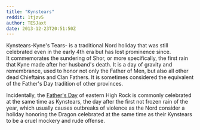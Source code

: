 ```yaml
---
title: "Kynstears"
reddit: 1tjzv5
author: TESJaxt
date: 2013-12-23T20:51:50Z
---
```


Kynstears-Kyne's Tears- is a traditional Nord holiday that was still celebrated even in the early 4th era but has lost prominence since.    
It commemorates the sundering of Shor, or more specifically, the first rain that Kyne made after her husband's death. It is a day of gravity and remembrance, used to honor not only the Father of Men, but also all other dead Chieftains and Clan Fathers. It is sometimes considered the equivalent of the Father's Day tradition of other provinces.    

Incidentally, the [Father's Day](http://www.reddit.com/r/teslore/comments/1tjs5u/fathers_day/) of eastern High Rock is commonly celebrated at the same time as Kynstears, the day after the first not frozen rain of the year, which usually causes outbreaks of violence as the Nord consider a holiday honoring the Dragon celebrated at the same time as their Kynstears to be a cruel mockery and rude offense.  
